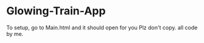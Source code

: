 # Glowing-Train-App
To setup, go to Main.html and it should open for you
Plz don't copy. all code by me.
